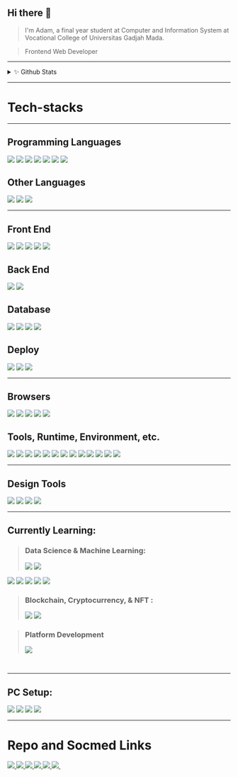 ## Hi there 👋

<!--
**masadamsahid/masadamsahid** is a ✨ _special_ ✨ repository because its `README.md` (this file) appears on your GitHub profile.

Here are some ideas to get you started:

- 🔭 I’m currently working on ...
- 🌱 I’m currently learning ...
- 👯 I’m looking to collaborate on ...
- 🤔 I’m looking for help with ...
- 💬 Ask me about ...
- 📫 How to reach me: ...
- 😄 Pronouns: ...
- ⚡ Fun fact: ...
-->

> I'm Adam, a final year student at Computer and Information System at Vocational College of Universitas Gadjah Mada.

> Frontend Web Developer

<hr/>

<details height="20vh">
  <summary>✨ Github Stats</summary>
    
  <img height="100%" src="https://github-readme-stats-masadamsahid.vercel.app/api?username=masadamsahid&show_icons=true&theme=radical"/>
  <img height="100%" src="https://github-readme-stats-masadamsahid.vercel.app/api/top-langs/?username=masadamsahid&show_icons=true&theme=radical&layout=compact&hide=css"/>
  
</details>

<hr/>

# Tech-stacks

<hr/>

## Programming Languages
<img src="https://img.shields.io/badge/JavaScript-323330?style=for-the-badge&logo=javascript&logoColor=F7DF1E"/>
<img src="https://img.shields.io/badge/TypeScript-007ACC?style=for-the-badge&logo=typescript&logoColor=white
"/> <img src="https://img.shields.io/badge/PHP-777BB4?style=for-the-badge&logo=php&logoColor=white"/> <img src="https://img.shields.io/badge/Python-FFD43B?style=for-the-badge&logo=python&logoColor=blue"/> <img src="https://img.shields.io/badge/C%2B%2B-00599C?style=for-the-badge&logo=c%2B%2B&logoColor=white"/> <img src="https://img.shields.io/badge/Java-ED8B00?style=for-the-badge&logo=java&logoColor=white"/> <img src="https://img.shields.io/badge/Dart-0175C2?style=for-the-badge&logo=dart&logoColor=white"/>

## Other Languages
<img src="https://img.shields.io/badge/HTML5-E34F26?style=for-the-badge&logo=html5&logoColor=white"/>
<img src="https://img.shields.io/badge/CSS3-1572B6?style=for-the-badge&logo=css3&logoColor=white"/>
<img src="https://img.shields.io/badge/json-5E5C5C?style=for-the-badge&logo=json&logoColor=white"/>
<img src=""/>

<hr/>

## Front End
<img src="https://img.shields.io/badge/Bootstrap-563D7C?style=for-the-badge&logo=bootstrap&logoColor=white"/>
<img src="https://img.shields.io/badge/React-20232A?style=for-the-badge&logo=react&logoColor=61DAFB"/>
<img src="https://img.shields.io/badge/Redux-593D88?style=for-the-badge&logo=redux&logoColor=white"/>
<img src="https://img.shields.io/badge/next.js-000000?style=for-the-badge&logo=nextdotjs&logoColor=white"/>
<img src="https://img.shields.io/badge/Chakra--UI-319795?style=for-the-badge&logo=chakra-ui&logoColor=white"/>
<img src=""/>
<img src=""/>
<img src=""/>
<img src=""/>

## Back End
<img src="https://img.shields.io/badge/Express.js-000000?style=for-the-badge&logo=express&logoColor=white"/>
<img src="https://img.shields.io/badge/Django-092E20?style=for-the-badge&logo=django&logoColor=green"/>


## Database
<img src="https://img.shields.io/badge/MongoDB-4EA94B?style=for-the-badge&logo=mongodb&logoColor=white"/>
<img src="https://img.shields.io/badge/MariaDB-003545?style=for-the-badge&logo=mariadb&logoColor=white"/>
<img src="https://img.shields.io/badge/MySQL-005C84?style=for-the-badge&logo=mysql&logoColor=white"/>
<img src="https://img.shields.io/badge/PostgreSQL-316192?style=for-the-badge&logo=postgresql&logoColor=white"/>

## Deploy
<img src="https://img.shields.io/badge/Vercel-000000?style=for-the-badge&logo=vercel&logoColor=white"/>
<img src="https://img.shields.io/badge/Netlify-00C7B7?style=for-the-badge&logo=netlify&logoColor=white"/>
<img src="https://img.shields.io/badge/Heroku-430098?style=for-the-badge&logo=heroku&logoColor=white"/>
<img src=""/>


<hr/>

## Browsers
<img src="https://img.shields.io/badge/Opera-FF1B2D?style=for-the-badge&logo=Opera&logoColor=white"/>
<img src="https://img.shields.io/badge/Microsoft_Edge-0078D7?style=for-the-badge&logo=Microsoft-edge&logoColor=white"/>
<img src="https://img.shields.io/badge/Google_chrome-4285F4?style=for-the-badge&logo=Google-chrome&logoColor=white"/>
<img src="https://img.shields.io/badge/Firefox_Browser-FF7139?style=for-the-badge&logo=Firefox-Browser&logoColor=white"/>
<img src="https://img.shields.io/badge/Brave-FF1B2D?style=for-the-badge&logo=Brave&logoColor=white"/>

## Tools, Runtime, Environment, etc.
<img src="https://img.shields.io/badge/GIT-E44C30?style=for-the-badge&logo=git&logoColor=white"/>
<img src="https://img.shields.io/badge/Hyper-000000?style=for-the-badge&logo=hyper&logoColor=white"/>
<img src="https://img.shields.io/badge/windows%20terminal-4D4D4D?style=for-the-badge&logo=windows%20terminal&logoColor=white"/>
<img src="https://img.shields.io/badge/Node.js-339933?style=for-the-badge&logo=nodedotjs&logoColor=white"/>
<img src="https://img.shields.io/badge/Xampp-F37623?style=for-the-badge&logo=xampp&logoColor=white"/>
<img src="https://img.shields.io/badge/npm-CB3837?style=for-the-badge&logo=npm&logoColor=white"/>
<img src="https://img.shields.io/badge/Yarn-2C8EBB?style=for-the-badge&logo=yarn&logoColor=white"/>
<img src="https://img.shields.io/badge/WebStorm-000000?style=for-the-badge&logo=WebStorm&logoColor=white"/>
<img src="https://img.shields.io/badge/Visual_Studio_Code-0078D4?style=for-the-badge&logo=visual%20studio%20code&logoColor=white"/>
<img src="https://img.shields.io/badge/PyCharm-000000.svg?&style=for-the-badge&logo=PyCharm&logoColor=white"/>
<img src="http://img.shields.io/badge/-PHPStorm-181717?style=for-the-badge&logo=phpstorm&logoColor=white"/>
<img src="https://img.shields.io/badge/Colab-F9AB00?style=for-the-badge&logo=googlecolab&color=525252"/>
<img src="https://img.shields.io/badge/conda-342B029.svg?&style=for-the-badge&logo=anaconda&logoColor=white"/>
<img src=""/>
<img src=""/>

<hr/>

## Design Tools
<img src="https://img.shields.io/badge/Adobe%20XD-470137?style=for-the-badge&logo=Adobe%20XD&logoColor=#FF61F6"/>
<img src="https://img.shields.io/badge/Adobe%20Illustrator-FF9A00?style=for-the-badge&logo=adobe%20illustrator&logoColor=white"/>
<img src="https://img.shields.io/badge/Figma-F24E1E?style=for-the-badge&logo=figma&logoColor=white"/>
<img src="https://img.shields.io/badge/blender-%23F5792A.svg?style=for-the-badge&logo=blender&logoColor=white"/>
<img src=""/>
<img src=""/>
<img src=""/>
<img src=""/>

<hr/>

## Currently Learning:

> ### Data Science & Machine Learning:<br>
> <img src="https://img.shields.io/badge/Numpy-777BB4?style=for-the-badge&logo=numpy&logoColor=white"/> <img src="https://img.shields.io/badge/Pandas-2C2D72?style=for-the-badge&logo=pandas&logoColor=white"/>
<img src="https://img.shields.io/badge/SciPy-654FF0?style=for-the-badge&logo=SciPy&logoColor=white"/>
<img src="https://img.shields.io/badge/scikit_learn-F7931E?style=for-the-badge&logo=scikit-learn&logoColor=white"/>
<img src="https://img.shields.io/badge/Plotly-239120?style=for-the-badge&logo=plotly&logoColor=white"/>
<img src="https://img.shields.io/badge/Tableau-E97627?style=for-the-badge&logo=Tableau&logoColor=white"/>
<img src="https://img.shields.io/badge/TensorFlow-FF6F00?style=for-the-badge&logo=TensorFlow&logoColor=white"/>

> ### Blockchain, Cryptocurrency, & NFT :<br>
> <img src="https://img.shields.io/badge/Solidity-e6e6e6?style=for-the-badge&logo=solidity&logoColor=black"/> <img src="https://img.shields.io/badge/Ethereum-3C3C3D?style=for-the-badge&logo=Ethereum&logoColor=white"/>

> ### Platform Development
> <img src="https://img.shields.io/badge/Wordpress-21759B?style=for-the-badge&logo=wordpress&logoColor=white"/>
<img src=""/>
<img src=""/>
<img src=""/>

<hr/>

## PC Setup:
<img src="https://img.shields.io/badge/Windows-0078D6?style=for-the-badge&logo=windows&logoColor=white"/>
<img src="https://img.shields.io/badge/asus%20a442u-0077B5?style=for-the-badge&logo=asus&logoColor=white"/>
<img src="https://img.shields.io/badge/i5_8250u-0071C5?style=for-the-badge&logo=intel&logoColor=white"/>
<img src="https://img.shields.io/badge/NVIDIA-930MX_2GB-76B900?style=for-the-badge&logo=nvidia&logoColor=white"/>
<img src=""/>
<img src=""/>
<img src=""/>


<hr/>

# Repo and Socmed Links

<a href="https://www.linkedin.com/in/masadamsahid/" target="_blank">
<img src="https://img.shields.io/badge/LinkedIn-0077B5?style=for-the-badge&logo=linkedin&logoColor=white"/>
</a>
<a href="https://github.com/masadamsahid" target="_blank">
<img src="https://img.shields.io/badge/GitHub-100000?style=for-the-badge&logo=github&logoColor=white"/>
</a>
<a href="https://gitlab.com/masadamsahid" target="_blank">
<img src="https://img.shields.io/badge/GitLab-330F63?style=for-the-badge&logo=gitlab&logoColor=white"/>
</a>
<a href="https://www.kaggle.com/masadam" target="_blank">
<img src="https://img.shields.io/badge/Kaggle-20BEFF?style=for-the-badge&logo=Kaggle&logoColor=white"/>
</a>
<a href="https://www.instagram.com/masadamsahid/" target="_blank">
<img src="https://img.shields.io/badge/Instagram-E4405F?style=for-the-badge&logo=instagram&logoColor=white"/>
</a>
<a href="https://www.youtube.com/channel/UCjwGYOoNHTYzgwtih6oNBfQ" target="_blank">
<img src="https://img.shields.io/badge/YouTube-FF0000?style=for-the-badge&logo=youtube&logoColor=white"/>
</a>
<a href="" target="_blank">
<img src=""/>
</a>